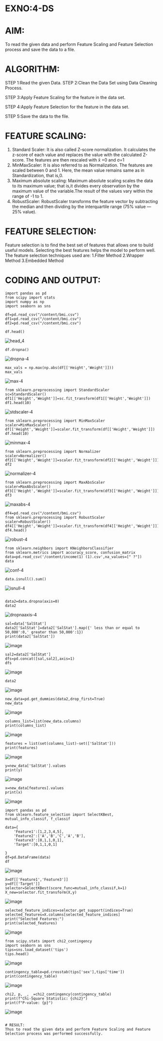 # EXNO:4-DS
# AIM:
To read the given data and perform Feature Scaling and Feature Selection process and save the
data to a file.

# ALGORITHM:
STEP 1:Read the given Data.
STEP 2:Clean the Data Set using Data Cleaning Process.

STEP 3:Apply Feature Scaling for the feature in the data set.

STEP 4:Apply Feature Selection for the feature in the data set.

STEP 5:Save the data to the file.

# FEATURE SCALING:
1. Standard Scaler: It is also called Z-score normalization. It calculates the z-score of each value and replaces the value with the calculated Z-score. The features are then rescaled with x̄ =0 and σ=1
2. MinMaxScaler: It is also referred to as Normalization. The features are scaled between 0 and 1. Here, the mean value remains same as in Standardization, that is,0.
3. Maximum absolute scaling: Maximum absolute scaling scales the data to its maximum value; that is,it divides every observation by the maximum value of the variable.The result of the values vary within the range of -1 to 1.
4. RobustScaler: RobustScaler transforms the feature vector by subtracting the median and then dividing by the interquartile range (75% value — 25% value).

# FEATURE SELECTION:
Feature selection is to find the best set of features that allows one to build useful models. Selecting the best features helps the model to perform well.
The feature selection techniques used are:
1.Filter Method
2.Wrapper Method
3.Embedded Method

# CODING AND OUTPUT:
```
import pandas as pd
from scipy import stats
import numpy as np
import seaborn as sns

df=pd.read_csv("/content/bmi.csv")
df1=pd.read_csv("/content/bmi.csv")
df2=pd.read_csv("/content/bmi.csv")

df.head()
```
![head_4](https://github.com/BALUREDDYVELAYUDHAMGOWTHAM/EXNO-4-DS/assets/119559905/32e5f3d7-e75b-4ba5-a496-3112d8f481b2)

```
df.dropna()
```
![dropna-4](https://github.com/BALUREDDYVELAYUDHAMGOWTHAM/EXNO-4-DS/assets/119559905/1131a2ca-bbe6-4746-8a9e-937d3f24b5a9)

```
max_vals = np.max(np.abs(df[['Height','Weight']]))
max_vals
```
![max-4](https://github.com/BALUREDDYVELAYUDHAMGOWTHAM/EXNO-4-DS/assets/119559905/6ba78607-d401-489d-8827-a56d460d7905)

```
from sklearn.preprocessing import StandardScaler
sc=StandardScaler()
df1[['Height','Weight']]=sc.fit_transform(df1[['Height','Weight']])
df1.head(10)
```
![stdscaler-4](https://github.com/BALUREDDYVELAYUDHAMGOWTHAM/EXNO-4-DS/assets/119559905/da45021a-41a7-47d2-9af8-cedb5d6db610)


```
from sklearn.preprocessing import MinMaxScaler
scaler=MinMaxScaler()
df[['Height','Weight']]=scaler.fit_transform(df[['Height','Weight']])
df.head(10)
```
![minmax-4](https://github.com/BALUREDDYVELAYUDHAMGOWTHAM/EXNO-4-DS/assets/119559905/8aca97b7-0d31-4fed-98b4-f52906675659)

```
from sklearn.preprocessing import Normalizer
scaler=Normalizer()
df2[['Height','Weight']]=scaler.fit_transform(df2[['Height','Weight']])
df2
```
![normalizer-4](https://github.com/BALUREDDYVELAYUDHAMGOWTHAM/EXNO-4-DS/assets/119559905/1ef0c6b8-914c-4437-ab56-ad5360281379)

```
from sklearn.preprocessing import MaxAbsScaler
scaler=MaxAbsScaler()
df3[['Height','Weight']]=scaler.fit_transform(df3[['Height','Weight']])
df3
```
![maxabs-4](https://github.com/BALUREDDYVELAYUDHAMGOWTHAM/EXNO-4-DS/assets/119559905/8278f50e-ef00-4e58-abe6-141fd23aa3e2)

```
df4=pd.read_csv("/content/bmi.csv")
from sklearn.preprocessing import RobustScaler
scaler=RobustScaler()
df4[['Height','Weight']]=scaler.fit_transform(df4[['Height','Weight']])
df4.head()
```
![robust-4](https://github.com/BALUREDDYVELAYUDHAMGOWTHAM/EXNO-4-DS/assets/119559905/9db3bd41-cec6-4cb0-9feb-4ed85ad5c1fa)

```
from sklearn.neighbors import KNeighborsClassifier
from sklearn.metrics import accuracy_score, confusion_matrix
data=pd.read_csv('/content/income(1) (1).csv',na_values=[" ?"])
data
```
![conf-4](https://github.com/BALUREDDYVELAYUDHAMGOWTHAM/EXNO-4-DS/assets/119559905/a47d809a-8ff6-43eb-bd0d-dafcf0f1d2e6)

```
data.isnull().sum()
```
![isnull-4](https://github.com/BALUREDDYVELAYUDHAMGOWTHAM/EXNO-4-DS/assets/119559905/d45f1996-a241-46a5-94b3-24d12c7c13e4)

```

data2=data.dropna(axis=0)
data2
```
![dropnaaxis-4](https://github.com/BALUREDDYVELAYUDHAMGOWTHAM/EXNO-4-DS/assets/119559905/d315acc2-337e-4ce9-bb82-b05e0cec7313)

```
sal=data['SalStat']
data2['SalStat']=data2['SalStat'].map({' less than or equal to 50,000':0,' greater than 50,000':1})
print(data2['SalStat'])
```
![image](https://github.com/BALUREDDYVELAYUDHAMGOWTHAM/EXNO-4-DS/assets/119559905/5eb03112-9f83-464d-a319-ef6e83deb7c0)

```
sal2=data2['SalStat']
dfs=pd.concat([sal,sal2],axis=1)
dfs
```
![image](https://github.com/BALUREDDYVELAYUDHAMGOWTHAM/EXNO-4-DS/assets/119559905/7a399c75-688f-4391-9fa8-4c5909669f96)

```
data2
```
![image](https://github.com/BALUREDDYVELAYUDHAMGOWTHAM/EXNO-4-DS/assets/119559905/d21c85eb-bef9-46c1-8e47-d746ad9e6418)

```
new_data=pd.get_dummies(data2,drop_first=True)
new_data
```
![image](https://github.com/BALUREDDYVELAYUDHAMGOWTHAM/EXNO-4-DS/assets/119559905/15f3e5a8-e060-4d97-846d-350072e067c4)

```
columns_list=list(new_data.columns)
print(columns_list)
```
![image](https://github.com/BALUREDDYVELAYUDHAMGOWTHAM/EXNO-4-DS/assets/119559905/804aeff4-a271-4491-8834-4471f49fd4f1)

```
features = list(set(columns_list)-set(['SalStat']))
print(features)
```
![image](https://github.com/BALUREDDYVELAYUDHAMGOWTHAM/EXNO-4-DS/assets/119559905/120db1bd-c5ec-4753-aad3-c67577d11821)

```
y=new_data['SalStat'].values
print(y)
```
![image](https://github.com/BALUREDDYVELAYUDHAMGOWTHAM/EXNO-4-DS/assets/119559905/3e98a30f-2b8a-4c74-8300-6ffcdfe0675d)

```
x=new_data[features].values
print(x)
```
![image](https://github.com/BALUREDDYVELAYUDHAMGOWTHAM/EXNO-4-DS/assets/119559905/ca293595-6c8d-4fb7-a418-0ce8cc2f325c)

```
import pandas as pd
from sklearn.feature_selection import SelectKBest, mutual_info_classif, f_classif

data={
    'Feature1':[1,2,3,4,5],
    'Feature2':['A','B','C','A','B'],
    'Feature3':[0,1,1,0,1],
    'Target':[0,1,1,0,1]

}
df=pd.DataFrame(data)
df
```
![image](https://github.com/BALUREDDYVELAYUDHAMGOWTHAM/EXNO-4-DS/assets/119559905/2cdeed50-889f-432a-aeed-35cf333a59f5)

```
X=df[['Feature1','Feature3']]
y=df[['Target']]
selector=SelectKBest(score_func=mutual_info_classif,k=1)
X_new=selector.fit_transform(X,y)
```
![image](https://github.com/BALUREDDYVELAYUDHAMGOWTHAM/EXNO-4-DS/assets/119559905/67033fae-b2b9-4b11-80cd-f87aaa2d7a59)

```
selected_feature_indices=selector.get_support(indices=True)
selected_features=X.columns[selected_feature_indices]
print("Selected Features:")
print(selected_features)
```
![image](https://github.com/BALUREDDYVELAYUDHAMGOWTHAM/EXNO-4-DS/assets/119559905/da36751c-c637-4aef-b1d4-ed70c4ff73e3)

```
from scipy.stats import chi2_contingency
import seaborn as sns
tips=sns.load_dataset('tips')
tips.head()
```
![image](https://github.com/BALUREDDYVELAYUDHAMGOWTHAM/EXNO-4-DS/assets/119559905/c81452ff-0163-49ee-aa0b-214d976d8cb9)

```
contingency_table=pd.crosstab(tips['sex'],tips['time'])
print(contingency_table)
```
![image](https://github.com/BALUREDDYVELAYUDHAMGOWTHAM/EXNO-4-DS/assets/119559905/1cdf9bb8-86ba-445f-8f3e-1dfa3439ed34)

```
chi2, p, _, _=chi2_contingency(contingency_table)
print(f"Chi-Square Statistic: {chi2}")
print(f"P-value: {p}")
```
![image](https://github.com/BALUREDDYVELAYUDHAMGOWTHAM/EXNO-4-DS/assets/119559905/3527df64-8333-42ef-b737-1d6dba433d2d)
```

# RESULT:
Thus to read the given data and perform Feature Scaling and Feature Selection process was performed successfully.
```

